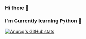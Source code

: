 ### Hi there 👋
### I'm Currently learning Python 🌱

[![Anurag's GitHub stats](https://github-readme-stats.vercel.app/api?username=Natphil03?theme=dark)](https://github.com/anuraghazra/github-readme-stats)



<!--
**Natphil03/Natphil03** is a ✨ _special_ ✨ repository because its `README.md` (this file) appears on your GitHub profile.

Here are some ideas to get you started:

- 🔭 I’m currently working on ...
- 🌱 I’m currently learning ...
- 👯 I’m looking to collaborate on ...
- 🤔 I’m looking for help with ...
- 💬 Ask me about ...
- 📫 How to reach me: ...
- 😄 Pronouns: ...
- ⚡ Fun fact: ...
-->
